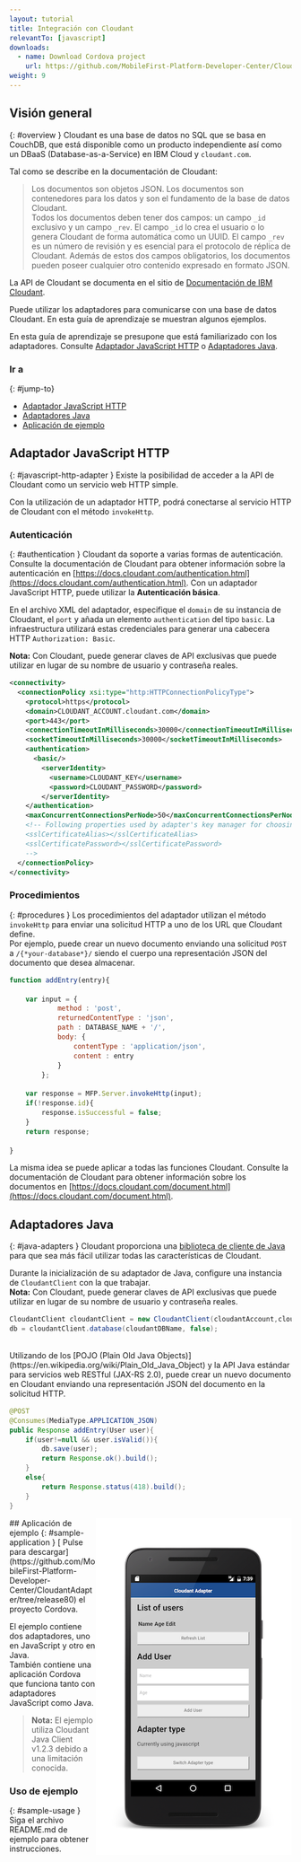 ```yaml
---
layout: tutorial
title: Integración con Cloudant
relevantTo: [javascript]
downloads:
  - name: Download Cordova project
    url: https://github.com/MobileFirst-Platform-Developer-Center/CloudantAdapter/tree/release80
weight: 9
---
```

<!-- NLS_CHARSET=UTF-8 -->
## Visión general
{: #overview }
Cloudant es una base de datos no SQL que se basa en CouchDB, que está disponible como un producto independiente así como un DBaaS (Database-as-a-Service) en IBM Cloud y `cloudant.com`.

Tal como se describe en la documentación de Cloudant:
> Los documentos son objetos JSON. Los documentos son contenedores para los datos y son el fundamento de la base de datos Cloudant.  
Todos los documentos deben tener dos campos: un campo `_id` exclusivo y un campo `_rev`. El campo `_id` lo crea el usuario o lo genera Cloudant de forma automática como un UUID. El campo `_rev` es un número de revisión y es esencial para el protocolo de réplica de Cloudant. Además de estos dos campos obligatorios, los documentos pueden poseer cualquier otro contenido expresado en formato JSON.

La API de Cloudant se documenta en el sitio de [Documentación de IBM Cloudant](https://docs.cloudant.com/index.html).

Puede utilizar los adaptadores para comunicarse con una base de datos Cloudant. En esta guía de aprendizaje se muestran algunos ejemplos.

En esta guía de aprendizaje se presupone que está familiarizado con los adaptadores. Consulte [Adaptador JavaScript HTTP](../javascript-adapters/js-http-adapter) o [Adaptadores Java](../java-adapters).

### Ir a
{: #jump-to}
* [Adaptador JavaScript HTTP](#javascript-http-adapter)
* [Adaptadores Java](#java-adapters)
* [Aplicación de ejemplo](#sample-application)


## Adaptador JavaScript HTTP
{: #javascript-http-adapter }
Existe la posibilidad de acceder a la API de Cloudant como un servicio web HTTP simple.

Con la utilización de un adaptador HTTP, podrá conectarse al servicio HTTP de Cloudant con el método `invokeHttp`.

### Autenticación
{: #authentication }
Cloudant da soporte a varias formas de autenticación. Consulte la documentación de Cloudant para obtener información sobre la autenticación en [https://docs.cloudant.com/authentication.html](https://docs.cloudant.com/authentication.html). Con un adaptador JavaScript HTTP, puede utilizar la **Autenticación básica**.

En el archivo XML del adaptador, especifique el `domain` de su instancia de Cloudant, el `port` y añada un elemento `authentication` del tipo `basic`. La infraestructura utilizará estas credenciales para generar una cabecera HTTP `Authorization: Basic`.

**Nota:** Con Cloudant, puede generar claves de API exclusivas que puede utilizar en lugar de su nombre de usuario y contraseña reales.

```xml
<connectivity>
  <connectionPolicy xsi:type="http:HTTPConnectionPolicyType">
    <protocol>https</protocol>
    <domain>CLOUDANT_ACCOUNT.cloudant.com</domain>
    <port>443</port>
    <connectionTimeoutInMilliseconds>30000</connectionTimeoutInMilliseconds>
    <socketTimeoutInMilliseconds>30000</socketTimeoutInMilliseconds>
    <authentication>
      <basic/>
        <serverIdentity>
          <username>CLOUDANT_KEY</username>
          <password>CLOUDANT_PASSWORD</password>
        </serverIdentity>
    </authentication>
    <maxConcurrentConnectionsPerNode>50</maxConcurrentConnectionsPerNode>
    <!-- Following properties used by adapter's key manager for choosing specific certificate from key store
    <sslCertificateAlias></sslCertificateAlias>
    <sslCertificatePassword></sslCertificatePassword>
    -->
  </connectionPolicy>
</connectivity>
```

### Procedimientos
{: #procedures }
Los procedimientos del adaptador utilizan el método `invokeHttp` para enviar una solicitud HTTP a uno de los URL que Cloudant define.  
Por ejemplo, puede crear un nuevo documento enviando una solicitud `POST` a `/{*your-database*}/` siendo el cuerpo una representación JSON del documento que desea almacenar.

```js
function addEntry(entry){

    var input = {
            method : 'post',
            returnedContentType : 'json',
            path : DATABASE_NAME + '/',
            body: {
                contentType : 'application/json',        
                content : entry
            }
        };

    var response = MFP.Server.invokeHttp(input);
    if(!response.id){
        response.isSuccessful = false;
    }
    return response;

}
```

La misma idea se puede aplicar a todas las funciones Cloudant. Consulte la documentación de Cloudant para obtener información sobre los documentos en [https://docs.cloudant.com/document.html](https://docs.cloudant.com/document.html).

## Adaptadores Java
{: #java-adapters }
Cloudant proporciona una [biblioteca de cliente de Java](https://github.com/cloudant/java-cloudant) para que sea más fácil utilizar todas las características de Cloudant.

Durante la inicialización de su adaptador de Java, configure una instancia de `CloudantClient` con la que trabajar.  
**Nota:** Con Cloudant, puede generar claves de API exclusivas que puede utilizar en lugar de su nombre de usuario y contraseña reales.

```java
CloudantClient cloudantClient = new CloudantClient(cloudantAccount,cloudantKey,cloudantPassword);
db = cloudantClient.database(cloudantDBName, false);
```
<br/>
Utilizando de los [POJO (Plain Old Java Objects)](https://en.wikipedia.org/wiki/Plain_Old_Java_Object) y la API Java estándar para servicios web RESTful (JAX-RS 2.0), puede crear un nuevo documento en Cloudant enviando una representación JSON del documento en la solicitud HTTP.

```java
@POST
@Consumes(MediaType.APPLICATION_JSON)
public Response addEntry(User user){
    if(user!=null && user.isValid()){
        db.save(user);
        return Response.ok().build();
    }
    else{
        return Response.status(418).build();
    }
}
```

<img alt="Imagen de la aplicación de ejemplo" src="cloudant-app.png" style="float:right"/>
## Aplicación de ejemplo
{: #sample-application }
[
Pulse para descargar](https://github.com/MobileFirst-Platform-Developer-Center/CloudantAdapter/tree/release80) el proyecto Cordova.

El ejemplo contiene dos adaptadores, uno en JavaScript y otro en Java.  
También contiene una aplicación Cordova que funciona tanto con adaptadores JavaScript como Java.

> **Nota:** El ejemplo utiliza Cloudant Java Client v1.2.3 debido a una limitación conocida.

### Uso de ejemplo
{: #sample-usage }
Siga el archivo README.md de ejemplo para obtener instrucciones.
